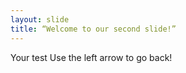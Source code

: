 ```yaml
---
layout: slide
title: “Welcome to our second slide!” 
--- 
```

Your test Use the left arrow to go back!
